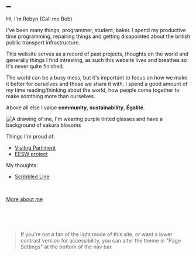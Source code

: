 
# _

Hi, I'm Robyn (Call me Bob)

I've been many things, programmer, student, baker. I spend my productive time programming, repairing things and getting disapointed about the british public transport infrastructure.

This website serves as a record of past projects, thoughts on the world and generally things I find intresting, as such this website lives and breathes so it's never quite finished.

The world can be a busy mess, but it's important to focus on how we make it better for ourselves and those we share it with. I spend a good amount of my time reading/thinking about the world, how people come together to make somthing more than ourselves.

Above all else I value **community**, **sustainability**, **Égalité**.

<img src="profilePic.jpeg" alt="A drawing of me, I'm wearing purple tinted glasses and have a background of sakura blosoms">

Things I'm proud of:
- [Visitng Parliment](Visiting-Parilment.html)
- [EESW project](EESWreport.pdf)
<!-- - [Camera Repair](Camera.html)
- [This Site](ThisSite.html) -->

My thoughts:
- [Scribbled Line](ScribbledLine.html)
<!-- - [Permacomputing](Permacomputing.html) -->

<br>

[More about me](About.html)

<br>
<br>
<br>

> If you're not a fan of the light mode of this site, or want a lower contrast version for accessibility, you can alter the theme in "Page Settings" at the bottom of the nav bar.
